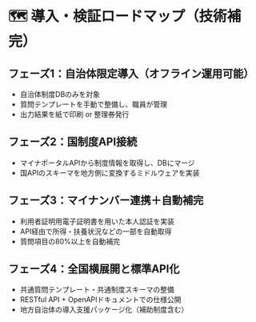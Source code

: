 # 🗺️ 導入・検証ロードマップ（技術補完）

## フェーズ1：自治体限定導入（オフライン運用可能）

- 自治体制度DBのみを対象
- 質問テンプレートを手動で整備し、職員が管理
- 出力結果を紙で印刷 or 整理券発行

## フェーズ2：国制度API接続

- マイナポータルAPIから制度情報を取得し、DBにマージ
- 国APIのスキーマを地方側に変換するミドルウェアを実装

## フェーズ3：マイナンバー連携＋自動補完

- 利用者証明用電子証明書を用いた本人認証を実装
- API経由で所得・扶養状況などの一部を自動取得
- 質問項目の80%以上を自動補完

## フェーズ4：全国横展開と標準API化

- 共通質問テンプレート・共通制度スキーマの整備
- RESTful API + OpenAPIドキュメントでの仕様公開
- 地方自治体の導入支援パッケージ化（補助制度含む）
